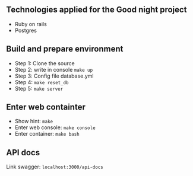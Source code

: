 ## Technologies applied for the Good night project
- Ruby on rails
- Postgres
## Build and prepare environment
- Step 1: Clone the source
- Step 2: write in console ```make up```
- Step 3: Config file database.yml
- Step 4: ```make reset_db```
- Step 5: ```make server```

## Enter web containter
- Show hint: ```make```
- Enter web console: ```make console```
- Enter container: ```make bash```

## API docs
Link swagger: ```localhost:3000/api-docs```

